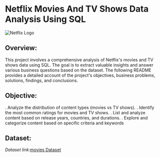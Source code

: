 # Netflix Movies And TV Shows Data Analysis Using SQL

![Netflix Logo](https://github.com/sharumathi-27/Netflix_Project_SQL/blob/main/Netflix_logo.jpg)

## Overview:
This project involves a comprehensive analysis of Netflix's movies and TV shows data using SQL. The goal is to extract valuable insights and answer various business questions based on the dataset. The following README provides a detailed account of the project's objectives, business problems, solutions, findings, and conclusions.

## Objective:
. Analyze the distribution of content types (movies vs TV shows).
. Identify the most common ratings for movies and TV shows.
. List and analyze content based on release years, countries, and durations.
. Explore and categorize content based on specific criteria and keywords

## Dataset:
*Dataset link:*[movies Dataset](https://www.kaggle.com/datasets/shivamb/netflix-shows?resource=download)
